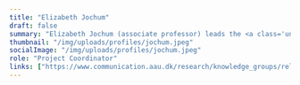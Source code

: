 ```yaml
---
title: "Elizabeth Jochum"
draft: false
summary: "Elizabeth Jochum (associate professor) leads the <a class='underline' href='https://www.communication.aau.dk/research/knowledge_groups/relate/'>RELATE Research Laboratory for Art and Technology</a> at Aalborg University. Her research bridges the visual and performing arts with engineering and human-robot interaction. Dr. Jochum is a guest editor for Frontiers In Robotics and AI for a forthcoming issue on The Art of Human Robot Interaction: Creative Perspectives from Design and the Arts."
thumbnail: "/img/uploads/profiles/jochum.jpeg"
socialImage: "/img/uploads/profiles/jochum.jpeg"
role: "Project Coordinator"
links: ["https://www.communication.aau.dk/research/knowledge_groups/relate/"]
---
```



